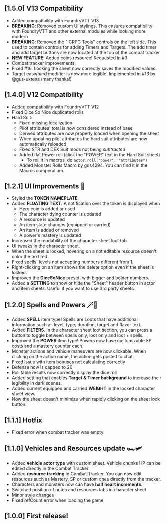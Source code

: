## [1.5.0] V13 Compatibility
- Added compatibility with FoundryVTT V13
- **BREAKING**: Removed custom UI stylings. This ensures compatibility with FoundryVTT and other external modules while looking
more modern
- **BREAKING**: Removed the "ICRPG Tools" controls on the left side. This used to contain controls for adding Timers and
Targets. The add timer and add target buttons are now located at the top of the combat tracker
- **NEW FEATURE**: Added coins resource! Requested in #3
- Combat tracker improvements.
- Fixed #16. Locking the sheet now correctly saves the modified values.
- Target easy/hard modifier is now more legible. Implemented in #13 by @gus-uktena (many thanks!)

## [1.4.0] V12 Compatibility
- Added compatibility with FoundryVTT V12
- Fixed Dice So Nice duplicated rolls
- Hard Suit:
  - Fixed missing localization
  - Pilot attributes' total is now considered instead of base
  - Derived attributes are now properly loaded when opening the sheet
  - When updating pilot attributes the hard suit attributes are now automatically reloaded
  - Fixed STR and DEX Suit mods not being *subtracted*
  - Added flat Power roll (click the "POWER" text in the Hard Suit sheet)
    - To roll it in macros, do `actor.roll("power", "attributes")`
  - Added Monster Rolls Macro by gus4294. You can find it in the Macros compendium.


## [1.2.1] UI Improvements 📖
- Styled the **TOKEN NAMEPLATE**.
- Added **FLOATING TEXT**. A notification over the token is displayed when
  - Hero coin is added or used
  - The character dying counter is updated
  - A resource is updated
  - An item state changes (equipped or carried)
  - An item is added or removed
  - A power's mastery is updated
- Increased the readability of the character sheet loot tab.
- UI tweaks in the character sheet.
- When the sheet is locked, hovering on a not editable resource doesn't color the text red.
- Fixed spells' levels not accepting numbers different from 1.
- Right-clicking on an item shows the delete option even if the sheet is locked.
- Improved the **DiceSoNice** preset, with bigger and bolder numbers.
- Added a **SETTING** to show or hide the "Sheet" header button in actor and item sheets. Useful if you want to use 3rd party sheets.


## [1.2.0] Spells and Powers 🪄🦸
- Added **SPELL** item type! Spells are Loots that have additional information such as level, type, duration, target and flavor text.
- Added **FILTERS**. In the character sheet loot section, you can press a button to toggle between spells only, loot only and loot + spells.
- Improved the **POWER** item type! Powers now have customizable SP costs and a mastery counter each.
- Monster actions and vehicle maneuvers are now clickable. When clicking on the action name, the action gets posted to chat.
- Fixed issue with item bonuses not calculating correctly
- Defense now is capped to 20
- Roll table results now correctly display the dice roll
- Added setting that enables **Target & Timer background** to increase their legibility in dark scenes.
- Added current equipped and carried **WEIGHT** in the locked character sheet view.
- Now the sheet doesn't minimize when rapidly clicking on the sheet lock button.

## [1.1.1] Hotfix
- Fixed error when combat tracker was empty

## [1.1.0] Vehicles and Resources update 🏎️🛩️
- Added **vehicle actor type** with custom sheet. Vehicle chunks HP can be edited directly in the Combat Tracker
- Added **resource tracking** in Combat Tracker. You can now edit resources such as Mastery, SP or custom ones directly from the tracker.
- Characters and monsters now can have **half heart increments**.
- Switched position of notes and resources tabs in character sheet
- Minor style changes
- Fixed refCount error when loading the game

## [1.0.0] First release!
